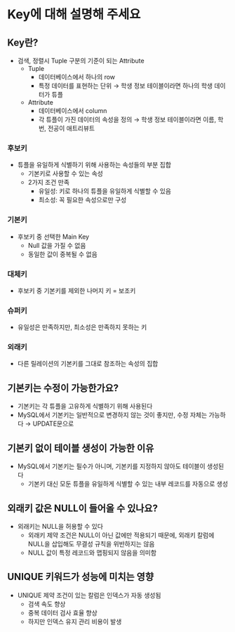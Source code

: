 # Key에 대해 설명해 주세요

## Key란?

- 검색, 정렬시 Tuple 구분의 기준이 되는 Attribute
    - Tuple
        - 데이터베이스에서 하나의 row
        - 특정 데이터를 표현하는 단위 → 학생 정보 테이블이라면 하나의 학생 데이터가 튜플
    - Attribute
        - 데이터베이스에서 column
        - 각 튜플이 가진 데이터의 속성을 정의 → 학생 정보 테이블이라면 이름, 학번, 전공이 애트리뷰트

### 후보키

- 튜플을 유일하게 식별하기 위해 사용하는 속성들의 부분 집합
    - 기본키로 사용할 수 있는 속성
    - 2가지 조건 만족
        - 유일성: 키로 하나의 튜플을 유일하게 식별할 수 있음
        - 최소성: 꼭 필요한 속성으로만 구성

### 기본키

- 후보키 중 선택한 Main Key
    - Null 값을 가질 수 없음
    - 동일한 값이 중복될 수 없음

### 대체키

- 후보키 중 기본키를 제외한 나머지 키 = 보조키

### 슈퍼키

- 유일성은 만족하지만, 최소성은 만족하지 못하는 키

### 외래키

- 다른 릴레이션의 기본키를 그대로 참조하는 속성의 집합

## 기본키는 수정이 가능한가요?

- 기본키는 각 튜플을 고유하게 식별하기 위해 사용된다
- MySQL에서 기본키는 일반적으로 변경하지 않는 것이 좋지만,
  수정 자체는 가능하다 → UPDATE문으로

## 기본키 없이 테이블 생성이 가능한 이유

- MySQL에서 기본키는 필수가 아니며, 기본키를 지정하지 않아도 테이블이 생성된다
    - 기본키 대신 모둔 튜플을 유일하게 식별할 수 있는 내부 레코드를 자동으로 생성

## 외래키 값은 NULL이 들어올 수 있나요?

- 외래키는 NULL을 허용할 수 있다
    - 외래키 제약 조건은 NULL이 아닌 값에만 적용되기 때문에, 외래키 칼럼에 NULL을 삽입해도 무결성 규칙을 위반하지는 않음
    - NULL 값이 특정 레코드와 맵핑되지 않음을 의미함

## UNIQUE 키워드가 성능에 미치는 영향

- UNIQUE 제약 조건이 있는 칼럼은 인덱스가 자동 생성됨
    - 검색 속도 향상
    - 중복 데이터 검사 효율 향상
    - 하지만 인덱스 유지 관리 비용이 발생
